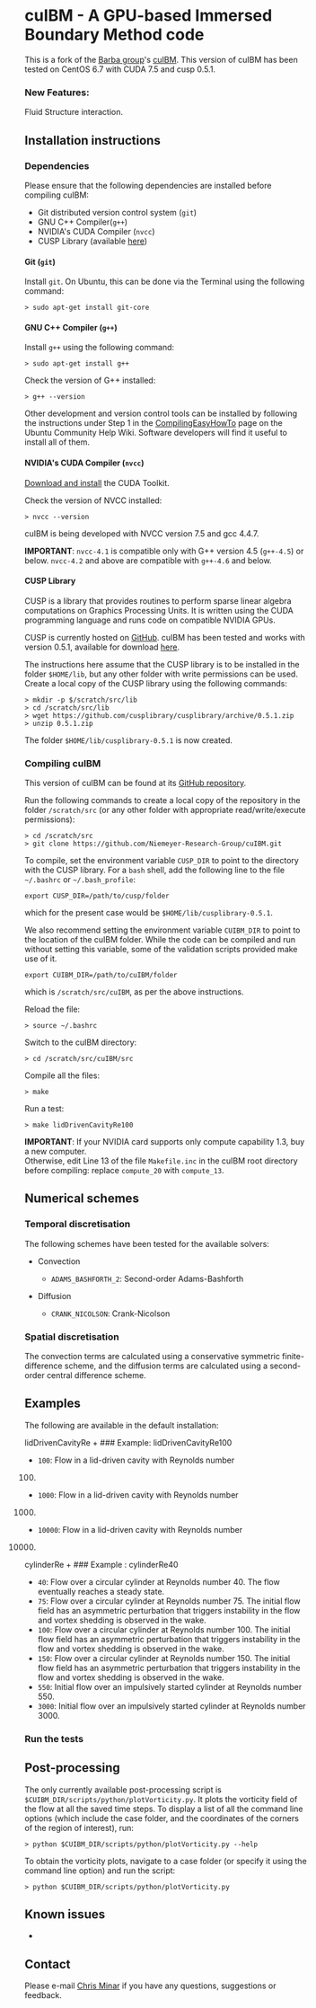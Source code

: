 cuIBM - A GPU-based Immersed Boundary Method code
=================================================

This is a fork of the [Barba group](https://github.com/barbagroup)'s
[cuIBM](https://github.com/barbagroup/cuIBM).
This version of cuIBM has been tested on CentOS 6.7 with CUDA 7.5 and cusp 0.5.1.

### New Features:
Fluid Structure interaction.

Installation instructions
-------------------------

### Dependencies

Please ensure that the following dependencies are installed before compiling
cuIBM:

* Git distributed version control system (`git`)
* GNU C++ Compiler(`g++`)
* NVIDIA's CUDA Compiler (`nvcc`)
* CUSP Library (available [here](https://github.com/cusplibrary/cusplibrary))

#### Git (`git`)

Install `git`. On Ubuntu, this can be done via the Terminal using the following
command:

    > sudo apt-get install git-core

#### GNU C++ Compiler (`g++`)

Install `g++` using the following command:

    > sudo apt-get install g++

Check the version of G++ installed:

    > g++ --version

Other development and version control tools can be installed by following the
instructions under Step 1 in the
[CompilingEasyHowTo](https://help.ubuntu.com/community/CompilingEasyHowTo) page
on the Ubuntu Community Help Wiki. Software developers will find it useful to
install all of them.

#### NVIDIA's CUDA Compiler (`nvcc`)

[Download and install](https://developer.nvidia.com/cuda-downloads) the CUDA
Toolkit.

Check the version of NVCC installed:

    > nvcc --version

cuIBM is being developed with NVCC version 7.5 and gcc 4.4.7.

**IMPORTANT**: `nvcc-4.1` is compatible only with G++ version 4.5 (`g++-4.5`)
or below. `nvcc-4.2` and above are compatible with `g++-4.6` and below.

#### CUSP Library

CUSP is a library that provides routines to perform sparse linear algebra
computations on Graphics Processing Units. It is written using the CUDA
programming language and runs code on compatible NVIDIA GPUs.

CUSP is currently hosted on
[GitHub](https://github.com/cusplibrary/cusplibrary). cuIBM has been tested
and works with version 0.5.1, available for download
[here](https://github.com/cusplibrary/cusplibrary/archive/0.5.1.zip).

The instructions here assume that the CUSP library is to be installed in the
folder `$HOME/lib`, but any other folder with write permissions can be used.
Create a local copy of the CUSP library using the following commands:

    > mkdir -p $/scratch/src/lib
    > cd /scratch/src/lib
    > wget https://github.com/cusplibrary/cusplibrary/archive/0.5.1.zip
    > unzip 0.5.1.zip

The folder `$HOME/lib/cusplibrary-0.5.1` is now created.

### Compiling cuIBM

This version of cuIBM can be found at its [GitHub repository](https://github.com/chrisminar/cuIBM).

Run the following commands to create a local copy of the repository in the
folder `/scratch/src` (or any other folder with appropriate read/write/execute
permissions):

    > cd /scratch/src
    > git clone https://github.com/Niemeyer-Research-Group/cuIBM.git

To compile, set the environment variable `CUSP_DIR` to point to the directory
with the CUSP library. For a `bash` shell, add the following line to the file
`~/.bashrc` or `~/.bash_profile`:

    export CUSP_DIR=/path/to/cusp/folder

which for the present case would be `$HOME/lib/cusplibrary-0.5.1`.

We also recommend setting the environment variable `CUIBM_DIR` to point to the
location of the cuIBM folder. While the code can be compiled and run without
setting this variable, some of the validation scripts provided make use of it.

    export CUIBM_DIR=/path/to/cuIBM/folder

which is `/scratch/src/cuIBM`, as per the above instructions.

Reload the file:

    > source ~/.bashrc

Switch to the cuIBM directory:

    > cd /scratch/src/cuIBM/src

Compile all the files:

    > make

Run a test:

    > make lidDrivenCavityRe100

**IMPORTANT**: If your NVIDIA card supports only compute capability 1.3, buy a new computer.  
Otherwise, edit Line 13 of the file `Makefile.inc` in the cuIBM root directory before
compiling: replace `compute_20` with `compute_13`.

Numerical schemes
-----------------

### Temporal discretisation

The following schemes have been tested for the available solvers:

* Convection
    - `ADAMS_BASHFORTH_2`: Second-order Adams-Bashforth

* Diffusion
    - `CRANK_NICOLSON`: Crank-Nicolson

### Spatial discretisation

The convection terms are calculated using a conservative symmetric
finite-difference scheme, and the diffusion terms are calculated using a
second-order central difference scheme.

Examples
--------

The following are available in the default installation:

lidDrivenCavityRe + ###
Example: lidDrivenCavityRe100
* `100`: Flow in a lid-driven cavity with Reynolds number
100.
* `1000`: Flow in a lid-driven cavity with Reynolds number
1000.
* `10000`: Flow in a lid-driven cavity with Reynolds number
10000.
cylinderRe + ###
Example : cylinderRe40
* `40`: Flow over a circular cylinder at Reynolds number 40. The
flow eventually reaches a steady state.
* `75`: Flow over a circular cylinder at Reynolds number 75. The
initial flow field has an asymmetric perturbation that triggers instability in
the flow and vortex shedding is observed in the wake.
* `100`: Flow over a circular cylinder at Reynolds number 100. The
initial flow field has an asymmetric perturbation that triggers instability in
the flow and vortex shedding is observed in the wake.
* `150`: Flow over a circular cylinder at Reynolds number 150. The
initial flow field has an asymmetric perturbation that triggers instability in
the flow and vortex shedding is observed in the wake.
* `550`: Initial flow over an impulsively started cylinder at
Reynolds number 550.
* `3000`: Initial flow over an impulsively started cylinder at
Reynolds number 3000.

### Run the tests

Post-processing
---------------

The only currently available post-processing script is
`$CUIBM_DIR/scripts/python/plotVorticity.py`. It plots the vorticity field of
the flow at all the saved time steps. To display a list of all the command line
options (which include the case folder, and the coordinates of the corners of
the region of interest), run:

    > python $CUIBM_DIR/scripts/python/plotVorticity.py --help

To obtain the vorticity plots, navigate to a case folder (or specify it using
the command line option) and run the script:

    > python $CUIBM_DIR/scripts/python/plotVorticity.py

Known issues
------------

* 

Contact
-------

Please e-mail [Chris Minar](mailto:minarc@oregonstate.edu) if you have any
questions, suggestions or feedback.
